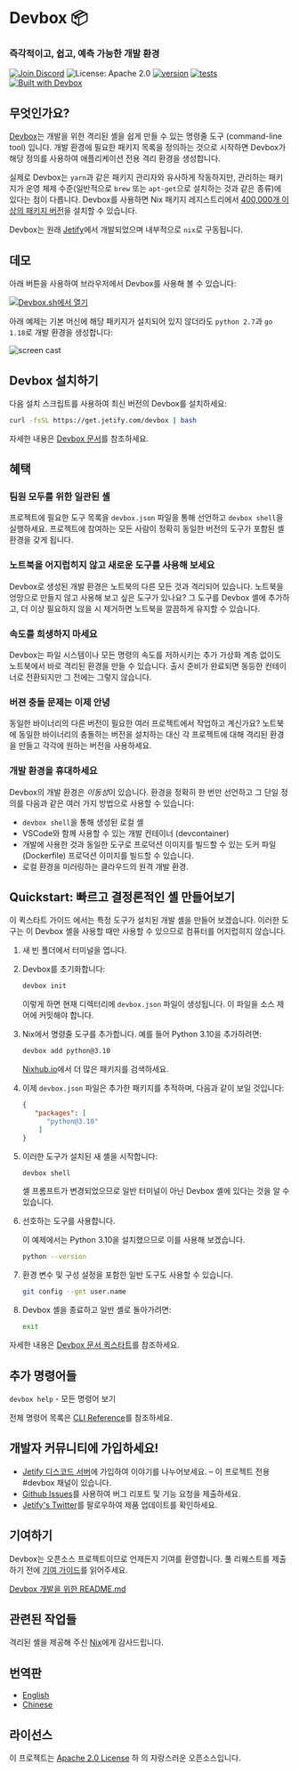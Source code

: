 # Devbox 📦

### 즉각적이고, 쉽고, 예측 가능한 개발 환경

[![Join Discord](https://img.shields.io/discord/903306922852245526?color=7389D8&label=discord&logo=discord&logoColor=ffffff)](https://discord.gg/jetify) ![License: Apache 2.0](https://img.shields.io/github/license/jetify-com/devbox) [![version](https://img.shields.io/github/v/release/jetify-com/devbox?color=green&label=version&sort=semver)](https://github.com/jetify-com/devbox/releases) [![tests](https://github.com/jetify-com/devbox/actions/workflows/cli-post-release.yml/badge.svg)](https://github.com/jetify-com/devbox/actions/workflows/cli-release.yml?branch=main) [![Built with Devbox](https://www.jetify.com/img/devbox/shield_galaxy.svg)](https://www.jetify.com/devbox/docs/contributor-quickstart/)

## 무엇인가요?

[Devbox](https://www.jetify.com/devbox/)는 개발을 위한 격리된 셸을 쉽게 만들 수 있는 명령줄 도구 (command-line tool) 입니다. 개발 환경에 필요한 패키지 목록을 정의하는 것으로 시작하면 Devbox가 해당 정의를 사용하여 애플리케이션 전용 격리 환경을 생성합니다. 

실제로 Devbox는 `yarn`과 같은 패키지 관리자와 유사하게 작동하지만, 관리하는 패키지가 운영 체제 수준(일반적으로 `brew` 또는 `apt-get`으로 설치하는 것과 같은 종류)에 있다는 점이 다릅니다. Devbox를 사용하면 Nix 패키지 레지스트리에서 [400,000개 이상의 패키지 버전](https://www.nixhub.io)을 설치할 수 있습니다. 

Devbox는 원래 [Jetify](https://www.jetify.com)에서 개발되었으며 내부적으로 `nix`로 구동됩니다.  

## 데모

아래 버튼을 사용하여 브라우저에서 Devbox를 사용해 볼 수 있습니다:

[![Devbox.sh에서 열기](https://www.jetify.com/img/devbox/open-in-devbox.svg)](https://devbox.sh/new)

아래 예제는 기본 머신에 해당 패키지가 설치되어 있지 않더라도 `python 2.7`과 `go 1.18`로 개발 환경을 생성합니다:

![screen cast](https://user-images.githubusercontent.com/279789/186491771-6b910175-18ec-4c65-92b0-ed1a91bb15ed.svg)

## Devbox 설치하기

다음 설치 스크립트를 사용하여 최신 버전의 Devbox를 설치하세요:

```sh
curl -fsSL https://get.jetify.com/devbox | bash
```

자세한 내용은 [Devbox 문서](https://www.jetify.com/devbox/docs/installing_devbox/)를 참조하세요.

## 혜택

### 팀원 모두를 위한 일관된 셸

프로젝트에 필요한 도구 목록을 `devbox.json` 파일을 통해 선언하고 `devbox shell`을 실행하세요. 프로젝트에 참여하는 모든 사람이 정확히 동일한 버전의 도구가 포함된 셸 환경을 갖게 됩니다.

### 노트북을 어지럽히지 않고 새로운 도구를 사용해 보세요

Devbox로 생성된 개발 환경은 노트북의 다른 모든 것과 격리되어 있습니다. 노트북을 엉망으로 만들지 않고 사용해 보고 싶은 도구가 있나요? 그 도구를 Devbox 셸에 추가하고, 더 이상 필요하지 않을 시 제거하면 노트북을 깔끔하게 유지할 수 있습니다.

### 속도를 희생하지 마세요

Devbox는 파일 시스템이나 모든 명령의 속도를 저하시키는 추가 가상화 계층 없이도 노트북에서 바로 격리된 환경을 만들 수 있습니다. 출시 준비가 완료되면 동등한 컨테이너로 전환되지만 그 전에는 그렇지 않습니다.

### 버젼 충돌 문제는 이제 안녕

동일한 바이너리의 다른 버전이 필요한 여러 프로젝트에서 작업하고 계신가요? 노트북에 동일한 바이너리의 충돌하는 버전을 설치하는 대신 각 프로젝트에 대해 격리된 환경을 만들고 각각에 원하는 버전을 사용하세요.

### 개발 환경을 휴대하세요

Devbox의 개발 환경은 *이동성*이 있습니다. 환경을 정확히 한 번만 선언하고 그 단일 정의를 다음과 같은 여러 가지 방법으로 사용할 수 있습니다:

+ `devbox shell`을 통해 생성된 로컬 셸
+ VSCode와 함께 사용할 수 있는 개발 컨테이너 (devcontainer)
+ 개발에 사용한 것과 동일한 도구로 프로덕션 이미지를 빌드할 수 있는 도커 파일(Dockerfile) 프로덕션 이미지를 빌드할 수 있습니다.
+ 로컬 환경을 미러링하는 클라우드의 원격 개발 환경.

## Quickstart: 빠르고 결정론적인 셸 만들어보기

이 퀵스타트 가이드 에서는 특정 도구가 설치된 개발 셸을 만들어 보겠습니다. 이러한 도구는 이 Devbox 셸을 사용할 때만 사용할 수 있으므로 컴퓨터를 어지럽히지 않습니다.

1. 새 빈 폴더에서 터미널을 엽니다.

2. Devbox를 초기화합니다:

   ```bash
   devbox init
   ```

   이렇게 하면 현재 디렉터리에 `devbox.json` 파일이 생성됩니다. 이 파일을 소스 제어에 커밋해야 합니다.

3. Nix에서 명령줄 도구를 추가합니다. 예를 들어 Python 3.10을 추가하려면:

   ```bash
   devbox add python@3.10
   ```

   [Nixhub.io](https://www.nixhub.io)에서 더 많은 패키지를 검색하세요.

4. 이제 `devbox.json` 파일은 추가한 패키지를 추적하며, 다음과 같이 보일 것입니다:

   ```json
   {
      "packages": [
         "python@3.10"
       ]
   }
   ```

5. 이러한 도구가 설치된 새 셸을 시작합니다:

   ```bash
   devbox shell
   ```

   셸 프롬프트가 변경되었으므로 일반 터미널이 아닌 Devbox 셸에 있다는 것을 알 수 있습니다.

6. 선호하는 도구를 사용합니다.

   이 예제에서는 Python 3.10을 설치했으므로 이를 사용해 보겠습니다.

   ```bash
   python --version
   ```

7. 환경 변수 및 구성 설정을 포함한 일반 도구도 사용할 수 있습니다.

   ```bash
   git config --get user.name
   ```

8. Devbox 셸을 종료하고 일반 셸로 돌아가려면:

   ```bash
   exit
   ```

자세한 내용은 [Devbox 문서 퀵스타트](https://www.jetify.com/devbox/docs/quickstart/)를 참조하세요.

## 추가 명령어들

`devbox help` - 모든 명령어 보기

전체 명령어 목록은 [CLI Reference](https://www.jetify.com/devbox/docs/cli_reference/devbox/)를 참조하세요.

## 개발자 커뮤니티에 가입하세요!

+ [Jetify 디스코드 서버](https://discord.gg/jetify)에 가입하여 이야기를 나누어보세요. – 이 프로젝트 전용 #devbox 채널이 있습니다.
+ [Github Issues](https://github.com/jetify-com/devbox/issues)를 사용하여 버그 리포트 및 기능 요청을 제출하세요.
+ [Jetify's Twitter](https://twitter.com/jetify_com)를 팔로우하여 제품 업데이트를 확인하세요. 

## 기여하기

Devbox는 오픈소스 프로젝트이므로 언제든지 기여를 환영합니다. 풀 리퀘스트를 제출하기 전에 [기여 가이드](CONTRIBUTING.md)를 읽어주세요. 

[Devbox 개발을 위한 README.md](devbox.md)

## 관련된 작업들

격리된 셸을 제공해 주신 [Nix](https://nixos.org/)에게 감사드립니다.

## 번역판

+ [English](https://github.com/jetify-com/devbox/blob/main/README.md)
+ [Chinese](./docs/translation/README-zh-CN.md)

## 라이선스

이 프로젝트는 [Apache 2.0 License](https://github.com/jetify-com/devbox/blob/main/LICENSE) 하 의 자랑스러운 오픈소스입니다.
